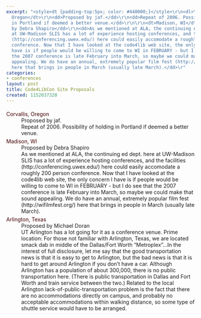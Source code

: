 ```yaml
---
excerpt: "<style>dt {padding-top:5px; color: #440000;}</style>\r\n<dl>\r\n<dt>Corvallis,
  Oregon</dt>\r\n<dd>Proposed by jaf.</dd>\r\n<dd>Repeat of 2006. Possibility of holding
  in Portland if deemed a better venue.</dd>\r\n\r\n<dt>Madison, WI</dt>\r\n<dd>Proposed
  by Debra Shapiro</dd>\r\n<dd>As we mentioned at ALA, the continuing ed dept. here
  at UW-Madison SLIS has a lot of experience hosting conferences, and the facilities
  (http://conferencing.uwex.edu/) here could easily accomodate a roughly 200 person
  conference. Now that I have looked at the code4lib web site, the only concern I
  have is if people would be willing to come to WI in FEBRUARY - but I do see that
  the 2007 conference is late February into March, so maybe we could make that sound
  appealing. We do have an annual, extremely popular film fest (http://wifilmfest.org/)
  here that brings in people in March (usually late March).</dd>\r"
categories:
- conferences
layout: post
title: Code4LibCon Site Proposals
created: 1152037320
---
```

<style>dt {padding-top:5px; color: #440000;}</style>
<dl>
<dt>Corvallis, Oregon</dt>
<dd>Proposed by jaf.</dd>
<dd>Repeat of 2006. Possibility of holding in Portland if deemed a better venue.</dd>

<dt>Madison, WI</dt>
<dd>Proposed by Debra Shapiro</dd>
<dd>As we mentioned at ALA, the continuing ed dept. here at UW-Madison SLIS has a lot of experience hosting conferences, and the facilities (http://conferencing.uwex.edu/) here could easily accomodate a roughly 200 person conference. Now that I have looked at the code4lib web site, the only concern I have is if people would be willing to come to WI in FEBRUARY - but I do see that the 2007 conference is late February into March, so maybe we could make that sound appealing. We do have an annual, extremely popular film fest (http://wifilmfest.org/) here that brings in people in March (usually late March).</dd>

<dt>Arlington, Texas</dt>
<dd>Proposed by Michael Doran</dd>
<dd>UT Arlington has a lot going for it as a conference venue. Prime location: For those not familiar with Arlington, Texas, we are located smack dab in middle of the Dallas/Fort Worth “Metroplex”...In the interest of full disclosure, let me say that the good transportation news is that it is easy to get to Arlington, but the bad news is that it is hard to get around Arlington if you don’t have a car. Although Arlington has a population of about 300,000, there is no public transportation here. (There is public transportation in Dallas and Fort Worth and train service between the two.) Related to the local Arlington lack-of-public-transportation problem is the fact that there are no accommodations directly on campus, and probably no acceptable accommodations within walking distance, so some type of shuttle service would have to be arranged.</dd>
</dl>

